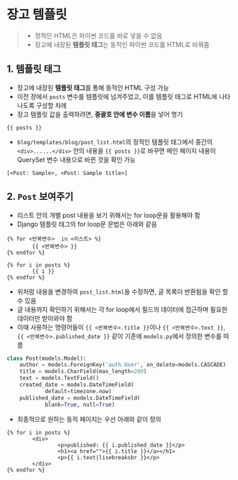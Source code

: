# 장고 템플릿

> - 정적인 HTML은 파이썬 코드를 바로 넣을 수 없음
> - 장고에 내장된 **템플릿 태그**는 동적인 파이썬 코드를 HTML로 바꿔줌

## 1. 템플릿 태그
- 장고에 내장된 **템플릿 태그**를 통해 동적인 HTML 구성 가능
- 이전 장에서 `posts` 변수를 템플릿에 넘겨주었고, 이를 템플릿 태그로 HTML에 나타나도록 구성할 차례
- 장고 템플릿 값을 출력하려면, **중괄호 안에 변수 이름**을 넣어 명기

```django
{{ posts }}
```

- `blog/templates/blog/post_list.html`의 정적인 템플릿 태그에서 중간의 `<div>......</div>` 안의 내용을 `{{ posts }}`로 바꾸면 메인 페이지 내용이 QuerySet 변수 내용으로 바뀐 것을 확인 가능

```
[<Post: Sample>, <Post: Sample title>]
```

## 2. `Post` 보여주기
- 리스트 안의 개별 post 내용을 보기 위해서는 for loop문을 활용해야 함
- Django 템플릿 태그의 for loop문 문법은 아래와 같음

```django
{% for <반복변수>  in <리스트> %}
        {{ <반복변수> }}
{% endfor %}
```

```django
{% for i in posts %}
        {{ i }}
{% endfor %}
```

- 위처럼 내용을 변경하여 `post_list.html`을 수정하면, 글 목록이 반환됨을 확인 할 수 있음
- 글 내용까지 확인하기 위해서는 각 for loop에서 필드의 데이터에 접근하며 필요한 데이터만 받아와야 함
- 이때 사용하는 명령어들이 `{{ <반복변수>.title }}`이나 `{{ <반복변수>.text }}`, `{{ <반복변수>.published_date }}` 같이 기존에 `models.py`에서 정의한 변수를 따름

```python
class Post(models.Model):
    author = models.ForeignKey('auth.User', on_delete=models.CASCADE)
    title = models.CharField(max_length=200)
    text = models.TextField()
    created_date = models.DateTimeField(
            default=timezone.now)
    published_date = models.DateTimeField(
            blank=True, null=True)
```

- 최종적으로 원하는 동적 페이지는 우선 아래와 같이 정의

```django
{% for i in posts %}
        <div>
                <p>published: {{ i.published_date }}</p>
                <h1><a href="">{{ i.title }}</a></h1>
                <p>{{ i.text|lisebreaksbr }}</p>
        </div>
{% endfor %}
```
